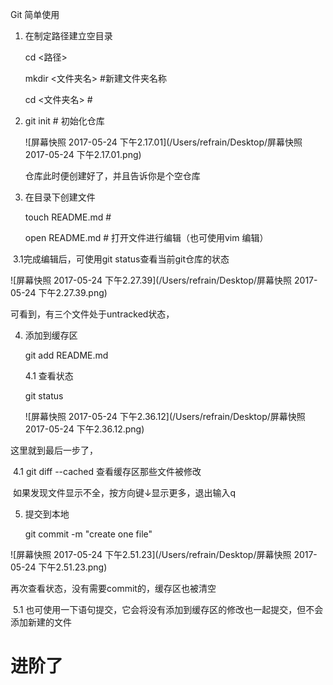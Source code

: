 Git 简单使用

1. 在制定路径建立空目录

   cd  <路径>

   mkdir <文件夹名>     #新建文件夹名称

   cd  <文件夹名>   # 

2. git init  # 初始化仓库

   ![屏幕快照 2017-05-24 下午2.17.01](/Users/refrain/Desktop/屏幕快照 2017-05-24 下午2.17.01.png)

   仓库此时便创建好了，并且告诉你是个空仓库



3. 在目录下创建文件

   touch README.md    #

   open README.md  # 打开文件进行编辑（也可使用vim 编辑）



​	3.1完成编辑后，可使用git status查看当前git仓库的状态

![屏幕快照 2017-05-24 下午2.27.39](/Users/refrain/Desktop/屏幕快照 2017-05-24 下午2.27.39.png)

可看到，有三个文件处于untracked状态，



4. 添加到缓存区

   git add README.md 

   4.1 查看状态

   git status

   ![屏幕快照 2017-05-24 下午2.36.12](/Users/refrain/Desktop/屏幕快照 2017-05-24 下午2.36.12.png)

这里就到最后一步了，

​	4.1    git diff --cached   查看缓存区那些文件被修改

​		如果发现文件显示不全，按方向键↓显示更多，退出输入q

5. 提交到本地

   git commit -m "create one file"

![屏幕快照 2017-05-24 下午2.51.23](/Users/refrain/Desktop/屏幕快照 2017-05-24 下午2.51.23.png)

再次查看状态，没有需要commit的，缓存区也被清空

​	5.1 也可使用一下语句提交，它会将没有添加到缓存区的修改也一起提交，但不会添加新建的文件



# 进阶了

